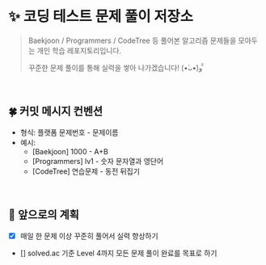 # ✨ 코딩 테스트 문제 풀이 저장소

>Baekjoon / Programmers / CodeTree 등 풀어본 알고리즘 문제들을 모아두는 개인 학습 레포지토리입니다.
>
>꾸준한 문제 풀이를 통해 실력을 쌓아 나가겠습니다! (•̀ᴗ•́)و ̑̑

<br/>

## 🍀 커밋 메시지 컨벤션
* 형식: 플랫폼 문제번호 - 문제이름
* 예시:
    * [Baekjoon] 1000 - A+B
    * [Programmers] lv1 - 숫자 문자열과 영단어
    * [CodeTree] 연습문제 - 동전 뒤집기

<br/>

## 🎉 앞으로의 계획
- [x] 매일 한 문제 이상 꾸준히 풀어서 실력 향상하기
- [] solved.ac 기준 Level 4까지 모든 문제 풀이 완료를 목표로 하기
